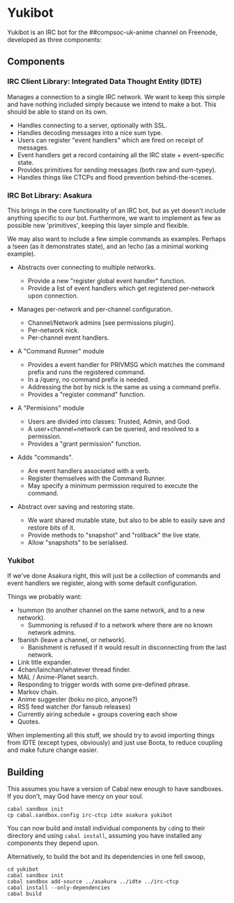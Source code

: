 # Yukibot

Yukibot is an IRC bot for the ##compsoc-uk-anime channel on Freenode,
developed as three components:

## Components

### IRC Client Library: Integrated Data Thought Entity (IDTE)

Manages a connection to a single IRC network. We want to keep this
simple and have nothing included simply because we intend to make a
bot. This should be able to stand on its own.

 - Handles connecting to a server, optionally with SSL.
 - Handles decoding messages into a nice sum type.
 - Users can register "event handlers" which are fired on receipt of
   messages.
 - Event handlers get a record containing all the IRC state +
   event-specific state.
 - Provides primitives for sending messages (both raw and sum-typey).
 - Handles things like CTCPs and flood prevention behind-the-scenes.

### IRC Bot Library: Asakura

This brings in the core functionality of an IRC bot, but as yet
doesn't include anything specific to *our* bot. Furthermore, we want
to implement as few as possible new 'primitives', keeping this layer
simple and flexible.

We may also want to include a few simple commands as examples. Perhaps
a !seen (as it demonstrates state), and an !echo (as a minimal working
example).

 - Abstracts over connecting to multiple networks.
   - Provide a new "register global event handler" function.
   - Provide a list of event handlers which get registered per-network
     upon connection.

 - Manages per-network and per-channel configuration.
   - Channel/Network admins [see permissions plugin].
   - Per-network nick.
   - Per-channel event handlers.

 - A "Command Runner" module
   - Provides a event handler for PRIVMSG which matches the command
     prefix and runs the registered command.
   - In a /query, no command prefix is needed.
   - Addressing the bot by nick is the same as using a command prefix.
   - Provides a "register command" function.

 - A "Permisions" module
   - Users are divided into classes: Trusted, Admin, and God.
   - A user+channel+network can be queried, and resolved to a
     permission.
   - Provides a "grant permission" function.

 - Adds "commands".
   - Are event handlers associated with a verb.
   - Register themselves with the Command Runner.
   - May specify a minimum permission required to execute the command.

 - Abstract over saving and restoring state.
   - We want shared mutable state, but also to be able to easily save
     and restore bits of it.
   - Provide methods to "snapshot" and "rollback" the live state.
   - Allow "snapshots" to be serialised.

### Yukibot

If we've done Asakura right, this will just be a collection of commands
and event handlers we register, along with some default configuration.

Things we probably want:

 - !summon (to another channel on the same network, and to a new
   network).
   - Summoning is refused if to a network where there are no known
     network admins.
 - !banish (leave a channel, or network).
   - Banishment is refused if it would result in disconnecting from
     the last network.
 - Link title expander.
 - 4chan/lainchan/whatever thread finder.
 - MAL / Anime-Planet search.
 - Responding to trigger words with some pre-defined phrase.
 - Markov chain.
 - Anime suggester (boku no pico, anyone?)
 - RSS feed watcher (for fansub releases)
 - Currently airing schedule + groups covering each show
 - Quotes.

When implementing all this stuff, we should try to avoid importing
things from IDTE (except types, obviously) and just use Boota, to
reduce coupling and make future change easier.

## Building

This assumes you have a version of Cabal new enough to have
sandboxes. If you don't, may God have mercy on your soul.

    cabal sandbox init
    cp cabal.sandbox.config irc-ctcp idte asakura yukibot

You can now build and install individual components by `cd`ing to
their directory and using `cabal install`, assuming you have installed
any components they depend upon.

Alternatively, to build the bot and its dependencies in one fell
swoop,

    cd yukibot
    cabal sandbox init
    cabal sandbox add-source ../asakura ../idte ../irc-ctcp
    cabal install --only-dependencies
    cabal build
